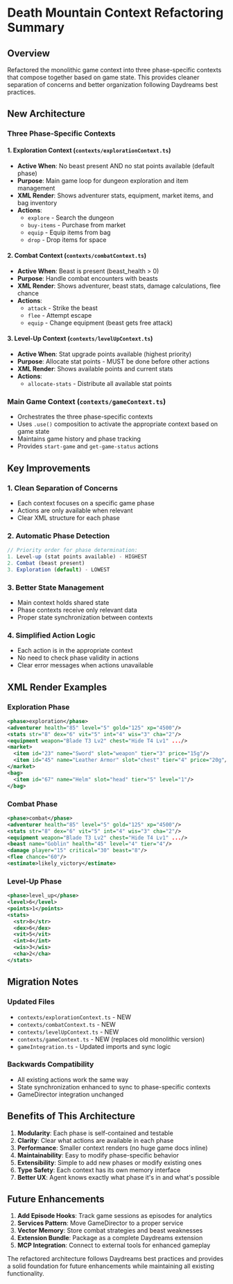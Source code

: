 # Death Mountain Context Refactoring Summary

## Overview
Refactored the monolithic game context into three phase-specific contexts that compose together based on game state. This provides cleaner separation of concerns and better organization following Daydreams best practices.

## New Architecture

### Three Phase-Specific Contexts

#### 1. **Exploration Context** (`contexts/explorationContext.ts`)
- **Active When**: No beast present AND no stat points available (default phase)
- **Purpose**: Main game loop for dungeon exploration and item management
- **XML Render**: Shows adventurer stats, equipment, market items, and bag inventory
- **Actions**:
  - `explore` - Search the dungeon
  - `buy-items` - Purchase from market
  - `equip` - Equip items from bag
  - `drop` - Drop items for space

#### 2. **Combat Context** (`contexts/combatContext.ts`)
- **Active When**: Beast is present (beast_health > 0)
- **Purpose**: Handle combat encounters with beasts
- **XML Render**: Shows adventurer, beast stats, damage calculations, flee chance
- **Actions**:
  - `attack` - Strike the beast
  - `flee` - Attempt escape
  - `equip` - Change equipment (beast gets free attack)

#### 3. **Level-Up Context** (`contexts/levelUpContext.ts`)
- **Active When**: Stat upgrade points available (highest priority)
- **Purpose**: Allocate stat points - MUST be done before other actions
- **XML Render**: Shows available points and current stats
- **Actions**:
  - `allocate-stats` - Distribute all available stat points

### Main Game Context (`contexts/gameContext.ts`)
- Orchestrates the three phase-specific contexts
- Uses `.use()` composition to activate the appropriate context based on game state
- Maintains game history and phase tracking
- Provides `start-game` and `get-game-status` actions

## Key Improvements

### 1. **Clean Separation of Concerns**
- Each context focuses on a specific game phase
- Actions are only available when relevant
- Clear XML structure for each phase

### 2. **Automatic Phase Detection**
```typescript
// Priority order for phase determination:
1. Level-up (stat points available) - HIGHEST
2. Combat (beast present) 
3. Exploration (default) - LOWEST
```

### 3. **Better State Management**
- Main context holds shared state
- Phase contexts receive only relevant data
- Proper state synchronization between contexts

### 4. **Simplified Action Logic**
- Each action is in the appropriate context
- No need to check phase validity in actions
- Clear error messages when actions unavailable

## XML Render Examples

### Exploration Phase
```xml
<phase>exploration</phase>
<adventurer health="85" level="5" gold="125" xp="4500"/>
<stats str="8" dex="6" vit="5" int="4" wis="3" cha="2"/>
<equipment weapon="Blade T3 Lv2" chest="Hide T4 Lv1" .../>
<market>
  <item id="23" name="Sword" slot="weapon" tier="3" price="15g"/>
  <item id="45" name="Leather Armor" slot="chest" tier="4" price="20g"/>
</market>
<bag>
  <item id="67" name="Helm" slot="head" tier="5" level="1"/>
</bag>
```

### Combat Phase
```xml
<phase>combat</phase>
<adventurer health="85" level="5" gold="125" xp="4500"/>
<stats str="8" dex="6" vit="5" int="4" wis="3" cha="2"/>
<equipment weapon="Blade T3 Lv2" chest="Hide T4 Lv1" .../>
<beast name="Goblin" health="45" level="4" tier="4"/>
<damage player="15" critical="30" beast="8"/>
<flee chance="60"/>
<estimate>likely_victory</estimate>
```

### Level-Up Phase
```xml
<phase>level_up</phase>
<level>6</level>
<points>1</points>
<stats>
  <str>8</str>
  <dex>6</dex>
  <vit>5</vit>
  <int>4</int>
  <wis>3</wis>
  <cha>2</cha>
</stats>
```

## Migration Notes

### Updated Files
- `contexts/explorationContext.ts` - NEW
- `contexts/combatContext.ts` - NEW
- `contexts/levelUpContext.ts` - NEW
- `contexts/gameContext.ts` - NEW (replaces old monolithic version)
- `gameIntegration.ts` - Updated imports and sync logic

### Backwards Compatibility
- All existing actions work the same way
- State synchronization enhanced to sync to phase-specific contexts
- GameDirector integration unchanged

## Benefits of This Architecture

1. **Modularity**: Each phase is self-contained and testable
2. **Clarity**: Clear what actions are available in each phase
3. **Performance**: Smaller context renders (no huge game docs inline)
4. **Maintainability**: Easy to modify phase-specific behavior
5. **Extensibility**: Simple to add new phases or modify existing ones
6. **Type Safety**: Each context has its own memory interface
7. **Better UX**: Agent knows exactly what phase it's in and what's possible

## Future Enhancements

1. **Add Episode Hooks**: Track game sessions as episodes for analytics
2. **Services Pattern**: Move GameDirector to a proper service
3. **Vector Memory**: Store combat strategies and beast weaknesses
4. **Extension Bundle**: Package as a complete Daydreams extension
5. **MCP Integration**: Connect to external tools for enhanced gameplay

The refactored architecture follows Daydreams best practices and provides a solid foundation for future enhancements while maintaining all existing functionality.